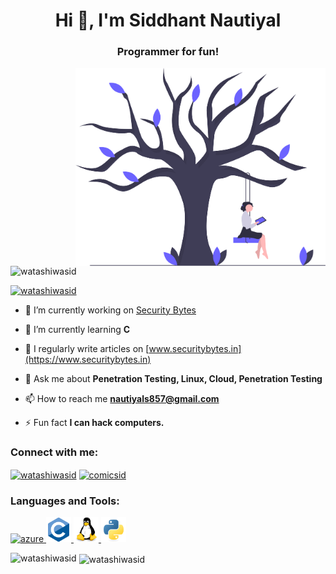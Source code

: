 <h1 align="center">Hi 👋, I'm Siddhant Nautiyal</h1>
<h3 align="center">Programmer for fun!</h3>
<img align="right" alt="swing" width="400" src="https://raw.githubusercontent.com/comicsid/elements/3a50915936a9223b997d83ad8a2e791445ea007f/tree_swing.svg">

<p align="left"> <img src="https://komarev.com/ghpvc/?username=watashiwasid&label=Profile%20views&color=0e75b6&style=flat" alt="watashiwasid" /> </p>

<p align="left"> <a href="https://twitter.com/watashiwasid" target="blank"><img src="https://img.shields.io/twitter/follow/watashiwasid?logo=twitter&style=for-the-badge" alt="watashiwasid" /></a> </p>

- 🔭 I’m currently working on [Security Bytes](https://www.securitybytes.in)

- 🌱 I’m currently learning **C**

- 📝 I regularly write articles on [www.securitybytes.in](https://www.securitybytes.in)

- 💬 Ask me about **Penetration Testing, Linux, Cloud, Penetration Testing**

- 📫 How to reach me **nautiyals857@gmail.com**

- ⚡ Fun fact **I can hack computers.**

<h3 align="left">Connect with me:</h3>
<p align="left">
<a href="https://twitter.com/watashiwasid" target="blank"><img align="center" src="https://raw.githubusercontent.com/rahuldkjain/github-profile-readme-generator/master/src/images/icons/Social/twitter.svg" alt="watashiwasid" height="30" width="40" /></a>
<a href="https://linkedin.com/in/comicsid" target="blank"><img align="center" src="https://raw.githubusercontent.com/rahuldkjain/github-profile-readme-generator/master/src/images/icons/Social/linked-in-alt.svg" alt="comicsid" height="30" width="40" /></a>
</p>

<h3 align="left">Languages and Tools:</h3>
<p align="left"> <a href="https://azure.microsoft.com/en-in/" target="_blank" rel="noreferrer"> <img src="https://www.vectorlogo.zone/logos/microsoft_azure/microsoft_azure-icon.svg" alt="azure" width="40" height="40"/> </a> <a href="https://www.cprogramming.com/" target="_blank" rel="noreferrer"> <img src="https://raw.githubusercontent.com/devicons/devicon/master/icons/c/c-original.svg" alt="c" width="40" height="40"/> </a> <a href="https://www.linux.org/" target="_blank" rel="noreferrer"> <img src="https://raw.githubusercontent.com/devicons/devicon/master/icons/linux/linux-original.svg" alt="linux" width="40" height="40"/> </a> <a href="https://www.python.org" target="_blank" rel="noreferrer"> <img src="https://raw.githubusercontent.com/devicons/devicon/master/icons/python/python-original.svg" alt="python" width="40" height="40"/> </a> </p>

<p><img align="left" src="https://github-readme-stats.vercel.app/api/top-langs?username=watashiwasid&show_icons=true&locale=en&layout=compact" alt="watashiwasid" /></p>

<p>&nbsp;<img align="center" src="https://github-readme-stats.vercel.app/api?username=watashiwasid&show_icons=true&locale=en" alt="watashiwasid" /></p>

